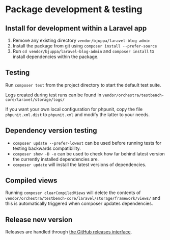 # Package development & testing

## Install for development within a Laravel app

1. Remove any existing directory `vendor/bjuppa/laravel-blog-admin`
2. Install the package from git using `composer install --prefer-source`
3. Run `cd vendor/bjuppa/laravel-blog-admin` and `composer install` to install dependencies within the package.

## Testing

Run `composer test` from the project directory to start the default test suite.

Logs created during test runs can be found in `vendor/orchestra/testbench-core/laravel/storage/logs/`

If you want your own local configuration for phpunit,
copy the file `phpunit.xml.dist` to `phpunit.xml` and modify the latter to your needs.

## Dependency version testing

- `composer update --prefer-lowest` can be used before running tests for testing backwards compatibility.
- `composer show -D -o` can be used to check how far behind latest version the currently installed dependencies are.
- `composer update` will install the latest versions of dependencies.

## Compiled views

Running `composer clearCompiledViews` will delete the contents of
`vendor/orchestra/testbench-core/laravel/storage/framework/views/`
and this is automatically triggered when composer updates dependencies.

## Release new version

Releases are handled through [the GitHub releases interface](https://github.com/bjuppa/laravel-blog-admin/releases).
